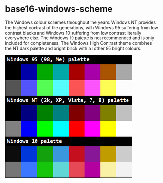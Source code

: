 # base16-windows-scheme

The Windows colour schemes throughout the years. Windows NT provides the highest contrast of the generations, with Windows 95 suffering from low contrast blacks and Windows 10 suffering from low contrast literally everywhere else. The Windows 10 palette is not recommended and is only included for completeness. The Windows High Contrast theme combines the NT dark palette and bright black with all other 95 bright colours.

![Colour palettes](preview.png)
